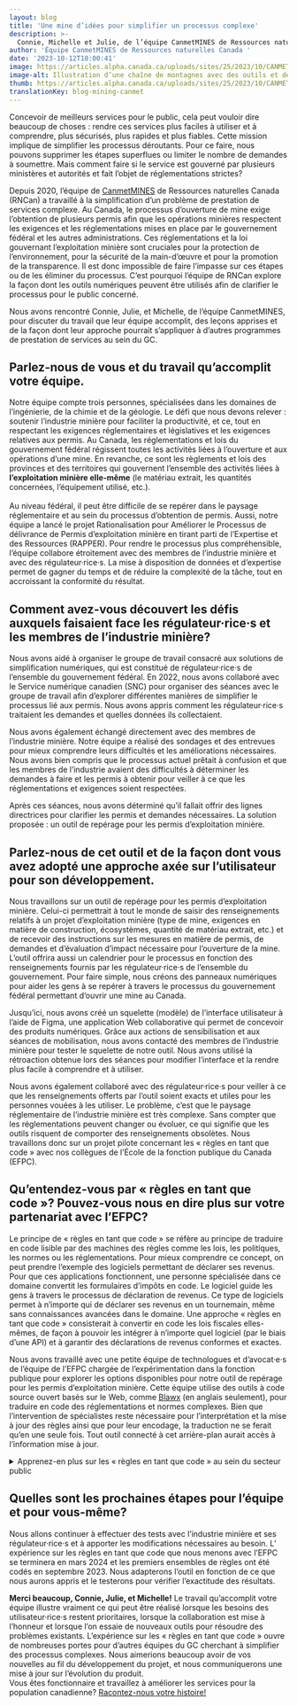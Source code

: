 ```yaml
---
layout: blog
title: 'Une mine d’idées pour simplifier un processus complexe'
description: >-
  Connie, Michelle et Julie, de l’équipe CanmetMINES de Ressources naturelles Canada, nous expliquent les expériences que leur équipe mène avec les règles en tant que code pour aider à simplifier le processus de demande de permis d’exploitation minière.
author: 'Équipe CanmetMINES de Ressources naturelles Canada '
date: '2023-10-12T10:00:41'
image: https://articles.alpha.canada.ca/uploads/sites/25/2023/10/CANMET_Mining_Blog_FRENCH1.png
image-alt: Illustration d’une chaîne de montagnes avec des outils et des ampoules au premier plan pour représenter de nouvelles idées.
thumb: https://articles.alpha.canada.ca/uploads/sites/25/2023/10/CANMET_Mining_Blog_FRENCH1.png
translationKey: blog-mining-canmet
---
```


<p>Concevoir de meilleurs services pour le public, cela peut vouloir dire beaucoup de choses&nbsp;: rendre ces services plus faciles à utiliser et à comprendre, plus sécurisés, plus rapides et plus fiables. Cette mission implique de simplifier les processus déroutants. Pour ce faire, nous pouvons supprimer les étapes superflues ou limiter le nombre de demandes à soumettre. Mais comment faire si le service est gouverné par plusieurs ministères et autorités et fait l’objet de réglementations strictes?</p>



<p>Depuis 2020, l’équipe de <a href="https://ressources-naturelles.canada.ca/nos-ressources-naturelles/mines-materiaux/recherche-et-innovation-minieres-canmetmines/25100" target="_blank" rel="noreferrer noopener">CanmetMINES</a> de Ressources naturelles Canada (RNCan) a travaillé à la simplification d’un problème de prestation de services complexe. Au Canada, le processus d’ouverture de mine exige l’obtention de plusieurs permis afin que les opérations minières respectent les exigences et les réglementations mises en place par le gouvernement fédéral et les autres administrations. Ces réglementations et la loi gouvernant l’exploitation minière sont cruciales pour la protection de l’environnement, pour la sécurité de la main-d’œuvre et pour la promotion de la transparence. Il est donc impossible de faire l’impasse sur ces étapes ou de les éliminer du processus. C’est pourquoi l’équipe de RNCan explore la façon dont les outils numériques peuvent être utilisés afin de clarifier le processus pour le public concerné.&nbsp;</p>



<p>Nous avons rencontré Connie, Julie, et Michelle, de l’équipe CanmetMINES, pour discuter du travail que leur équipe accomplit, des leçons apprises et de la façon dont leur approche pourrait s’appliquer à d’autres programmes de prestation de services au sein du GC.&nbsp;</p>



<h2 class="wp-block-heading" id="h-parlez-nous-de-vous-et-du-travail-qu-accomplit-votre-equipe">Parlez-nous de vous et du travail qu’accomplit votre équipe.</h2>



<p>Notre équipe compte trois personnes, spécialisées dans les domaines de l’ingénierie, de la chimie et de la géologie. Le défi que nous devons relever&nbsp;: soutenir l’industrie minière pour faciliter la productivité, et ce, tout en respectant les exigences réglementaires et législatives et les exigences relatives aux permis. Au Canada, les réglementations et lois du gouvernement fédéral régissent toutes les activités liées à l’ouverture et aux opérations d’une mine. En revanche, ce sont les règlements et lois des provinces et des territoires qui gouvernent l’ensemble des activités liées à <strong>l’exploitation minière elle-même</strong> (le matériau extrait, les quantités concernées, l’équipement utilisé, etc.).<br><br>Au niveau fédéral, il peut être difficile de se repérer dans le paysage réglementaire et au sein du processus d’obtention de permis. Aussi, notre équipe a lancé le projet Rationalisation pour Améliorer le Processus de délivrance de Permis d’exploitation minière en tirant parti de l’Expertise et des Ressources (RAPPER). Pour rendre le processus plus compréhensible, l’équipe collabore étroitement avec des membres de l’industrie minière et avec des régulateur·rice·s. La mise à disposition de données et d’expertise permet de gagner du temps et de réduire la complexité de la tâche, tout en accroissant la conformité du résultat.&nbsp;</p>



<h2 class="wp-block-heading" id="h-comment-avez-vous-decouvert-les-defis-auxquels-faisaient-face-les-regulateur-rice-s-et-les-membres-de-l-industrie-miniere">Comment avez-vous découvert les défis auxquels faisaient face les régulateur·rice·s et les membres de l’industrie minière?</h2>



<p>Nous avons aidé à organiser le groupe de travail consacré aux solutions de simplification numériques, qui est constitué de régulateur·rice·s de l’ensemble du gouvernement fédéral. En 2022, nous avons collaboré avec le Service numérique canadien (SNC) pour organiser des séances avec le groupe de travail afin d’explorer différentes manières de simplifier le processus lié aux permis. Nous avons appris comment les régulateur·rice·s traitaient les demandes et quelles données ils collectaient.</p>



<p>Nous avons également échangé directement avec des membres de l’industrie minière. Notre équipe a réalisé des sondages et des entrevues pour mieux comprendre leurs difficultés et les améliorations nécessaires. Nous avons bien compris que le processus actuel prêtait à confusion et que les membres de l’industrie avaient des difficultés à déterminer les demandes à faire et les permis à obtenir pour veiller à ce que les réglementations et exigences soient respectées.</p>



<p>Après ces séances, nous avons déterminé qu’il fallait offrir des lignes directrices pour clarifier les permis et demandes nécessaires. La solution proposée&nbsp;: un outil de repérage pour les permis d’exploitation minière.&nbsp;</p>



<h2 class="wp-block-heading" id="h-parlez-nous-de-cet-outil-et-de-la-facon-dont-vous-avez-adopte-une-approche-axee-sur-l-utilisateur-pour-son-developpement-nbsp">Parlez-nous de cet outil et de la façon dont vous avez adopté une approche axée sur l’utilisateur pour son développement.&nbsp;</h2>



<p>Nous travaillons sur un outil de repérage pour les permis d’exploitation minière. Celui-ci permettrait à tout le monde de saisir des renseignements relatifs à un projet d’exploitation minière (type de mine, exigences en matière de construction, écosystèmes, quantité de matériau extrait, etc.) et de recevoir des instructions sur les mesures en matière de permis, de demandes et d’évaluation d’impact nécessaire pour l’ouverture de la mine. L’outil offrira aussi un calendrier pour le processus en fonction des renseignements fournis par les régulateur·rice·s de l’ensemble du gouvernement. Pour faire simple, nous créons des panneaux numériques pour aider les gens à se repérer à travers le processus du gouvernement fédéral permettant d’ouvrir une mine au Canada.&nbsp;</p>



<p>Jusqu’ici, nous avons créé un squelette (modèle) de l’interface utilisateur à l’aide de Figma, une application Web collaborative qui permet de concevoir des produits numériques. Grâce aux actions de sensibilisation et aux séances de mobilisation, nous avons contacté des membres de l’industrie minière pour tester le squelette de notre outil. Nous avons utilisé la rétroaction obtenue lors des séances pour modifier l’interface et la rendre plus facile à comprendre et à utiliser.</p>



<p>Nous avons également collaboré avec des régulateur·rice·s pour veiller à ce que les renseignements offerts par l’outil soient exacts et utiles pour les personnes vouées à les utiliser. Le problème, c’est que le paysage réglementaire de l’industrie minière est très complexe. Sans compter que les réglementations peuvent changer ou évoluer, ce qui signifie que les outils risquent de comporter des renseignements obsolètes. Nous travaillons donc sur un projet pilote concernant les «&nbsp;règles en tant que code&nbsp;» avec nos collègues de l’École de la fonction publique du Canada (EFPC).&nbsp;</p>



<h2 class="wp-block-heading" id="h-qu-entendez-vous-par-nbsp-regles-en-tant-que-code-nbsp-pouvez-vous-nous-en-dire-plus-sur-votre-partenariat-avec-l-efpc-nbsp">Qu’entendez-vous par «&nbsp;règles en tant que code&nbsp;»? Pouvez-vous nous en dire plus sur votre partenariat avec l’EFPC?&nbsp;</h2>



<p>Le principe de « règles en tant que code » se réfère au principe de traduire en code lisible par des machines des règles comme les lois, les politiques, les normes ou les réglementations. Pour mieux comprendre ce concept, on peut prendre l’exemple des logiciels permettant de déclarer ses revenus. Pour que ces applications fonctionnent, une personne spécialisée dans ce domaine convertit les formulaires d’impôts en code. Le logiciel guide les gens à travers le processus de déclaration de revenus. Ce type de logiciels permet à n’importe qui de déclarer ses revenus en un tournemain, même sans connaissances avancées dans le domaine. Une approche « règles en tant que code » consisterait à convertir en code les lois fiscales elles-mêmes, de façon à pouvoir les intégrer à n’importe quel logiciel (par le biais d’une API) et à garantir des déclarations de revenus conformes et exactes.</p>



<p>Nous avons travaillé avec une petite équipe de technologues et d’avocat·e·s de l’équipe de l’EFPC chargée de l’expérimentation dans la fonction publique pour explorer les options disponibles pour notre outil de repérage pour les permis d’exploitation minière. Cette équipe utilise des outils à code source ouvert basés sur le Web, comme <a href="https://www.blawx.com/" target="_blank" rel="noreferrer noopener">Blawx</a> (en anglais seulement), pour traduire en code des réglementations et normes complexes. Bien que l’intervention de spécialistes reste nécessaire pour l’interprétation et la mise à jour des règles ainsi que pour leur encodage, la traduction ne se ferait qu’en une seule fois. Tout outil connecté à cet arrière-plan aurait accès à l’information mise à jour.</p>



<details class="wp-block-cds-snc-accordion"><summary>Apprenez-en plus sur les «&nbsp;règles en tant que code&nbsp;» au sein du secteur public</summary>
<p>L’EFPC a collaboré avec des partenaires de l’ensemble du gouvernement fédéral pour créer des règles utilisables sur machine. Voici quelques vidéos utiles qui expliquent ce concept en se basant sur des éléments appris lors des projets pilotes initiaux.</p>



<ul>
<li>​​<a href="https://www.youtube.com/watch?v=HkfHJK8Jl4g&amp;list=PLaVanXjNJwPuHkF6bxPyAyO4gEHS5hIzM&amp;index=4" target="_blank" rel="noreferrer noopener">Première partie&nbsp;: Règles en tant que code</a> (Partie&nbsp;1 — EFPC)</li>



<li><a href="https://www.youtube.com/watch?v=KTr_MkF4gb8&amp;list=PLaVanXjNJwPuHkF6bxPyAyO4gEHS5hIzM&amp;index=3" target="_blank" rel="noreferrer noopener">Deuxième partie&nbsp;: Règles en tant que code</a> (Partie&nbsp;2 — EFPC)&nbsp;</li>
</ul>



<p>L’EFPC collabore avec la Communauté des régulateurs fédéraux, le Programme du travail et le Ministère de la Justice pour créer des règles utilisables sur machine. En collaboration avec les entités de réglementations et de législation du gouvernement fédéral, l’équipe de l’EFPC chargée de l’expérimentation dans la fonction publique espère utiliser les règles en tant que code pour veiller à ce que les politiques, les législations, les normes et les règlements soient plus faciles à comprendre, à interpréter et à appliquer. Pour en apprendre davantage sur le travail de cette équipe, ou pour discuter des façons dont les règles en tant que code pourraient s’appliquer à votre programme de prestation de services, contactez <a href="mailto:incubate-incuber@csps-efpc.gc.ca">incubate-incuber@csps-efpc.gc.ca</a>.</p>
</details>



<h2 class="wp-block-heading">Quelles sont les prochaines étapes pour l’équipe et pour vous-même?&nbsp;</h2>



<p>Nous allons continuer à effectuer des tests avec l’industrie minière et ses régulateur·rice·s et à apporter les modifications nécessaires au besoin. L’ expérience sur les règles en tant que code que nous menons avec l’EFPC se terminera en mars&nbsp;2024 et les premiers ensembles de règles ont été codés en septembre&nbsp;2023. Nous adapterons l’outil en fonction de ce que nous aurons appris et le testerons pour vérifier l’exactitude des résultats.</p>



<p><strong>Merci beaucoup, Connie, Julie, et Michelle!</strong> Le travail qu’accomplit votre équipe illustre vraiment ce qui peut être réalisé lorsque les besoins des utilisateur·rice·s restent prioritaires, lorsque la collaboration est mise à l’honneur et lorsque l’on essaie de nouveaux outils pour résoudre des problèmes existants. L’expérience sur les «&nbsp;règles en tant que code&nbsp;» ouvre de nombreuses portes pour d’autres équipes du GC cherchant à simplifier des processus complexes. Nous aimerions beaucoup avoir de vos nouvelles au fil du développement du projet, et nous communiquerons une mise à jour sur l’évolution du produit.&nbsp;<br>Vous êtes fonctionnaire et travaillez à améliorer les services pour la population canadienne? <a href="mailto:cds-snc@tbs-sct.gc.ca">Racontez-nous votre histoire!</a></p>

